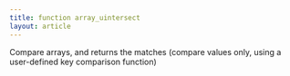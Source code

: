```yaml
---
title: function array_uintersect
layout: article
---
```

Compare arrays, and returns the matches (compare values only, using a user-defined key comparison function)